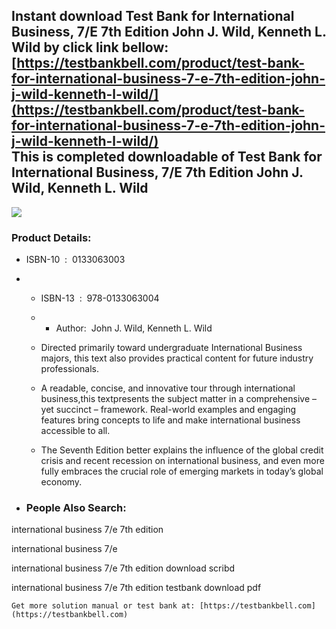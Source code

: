 Instant download **Test Bank for International Business, 7/E 7th Edition John J. Wild, Kenneth L. Wild** by click link bellow:  
[https://testbankbell.com/product/test-bank-for-international-business-7-e-7th-edition-john-j-wild-kenneth-l-wild/](https://testbankbell.com/product/test-bank-for-international-business-7-e-7th-edition-john-j-wild-kenneth-l-wild/)  
This is completed downloadable of Test Bank for International Business, 7/E 7th Edition John J. Wild, Kenneth L. Wild
---------------------------------------------------------------------------------------------------------------------


![](https://testbankbell.com/wp-content/uploads/2023/05/0133254194.jpg)
### Product Details:


* ISBN-10 ‏ : ‎ 0133063003
* * ISBN-13 ‏ : ‎ 978-0133063004
  * * Author:  John J. Wild, Kenneth L. Wild
   
  * Directed primarily toward undergraduate International Business majors, this text also provides practical content for future industry professionals.
 
  * A readable, concise, and innovative tour through international business,this textpresents the subject matter in a comprehensive – yet succinct – framework. Real-world examples and engaging features bring concepts to life and make international business accessible to all.
 
  * The Seventh Edition better explains the influence of the global credit crisis and recent recession on international business, and even more fully embraces the crucial role of emerging markets in today’s global economy.
 
* ### People Also Search:

international business 7/e 7th edition

international business 7/e

international business 7/e 7th edition download scribd

international business 7/e 7th edition testbank download pdf


    Get more solution manual or test bank at: [https://testbankbell.com](https://testbankbell.com)
